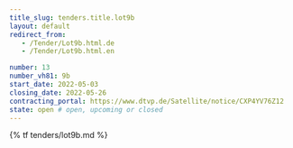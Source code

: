 ```yaml
---
title_slug: tenders.title.lot9b
layout: default
redirect_from:
   - /Tender/Lot9b.html.de
   - /Tender/Lot9b.html.en

number: 13
number_vh81: 9b
start_date: 2022-05-03
closing_date: 2022-05-26
contracting_portal: https://www.dtvp.de/Satellite/notice/CXP4YV76Z12
state: open # open, upcoming or closed
---
```


{% tf tenders/lot9b.md %}
